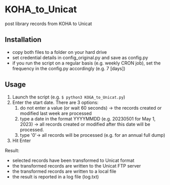 # KOHA_to_Unicat
post library records from KOHA to Unicat

## Installation
- copy both files to a folder on your hard drive
- set credential details in config_original.py and save as config.py
- if you run the script on a regular basis (e.g. weekly CRON job), set the frequency in the config.py accordingly (e.g. 7 [days])

## Usage
1. Launch the script (e.g. `$ python3 KOGA_to_Unicat.py`)
2. Enter the start date. There are 3 options:
    1. do not enter a value (or wait 60 seconds) → the records created or modified last week are processed
    2. type a date in the format YYYYMMDD (e.g. 20230501 for May 1, 2023) → all records created or modified after this date will be processed.
    3. type '0'→ all records will be processed (e.g. for an annual full dump)
3. Hit Enter

Result:
- selected records have been transformed to Unicat format
- the transformed records are written to the Unicat FTP server
- the transformed records are written to a local file
- the result is reported in a log file (log.txt)
